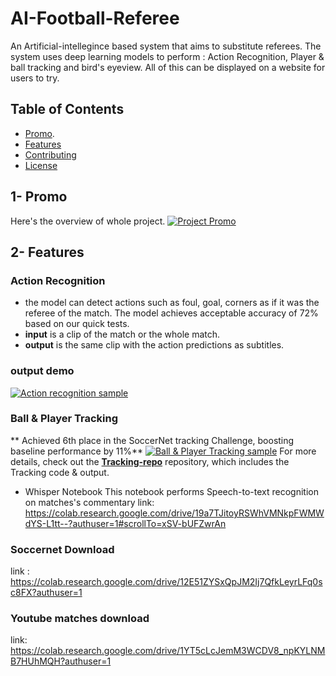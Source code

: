 # AI-Football-Referee
An Artificial-intellegince based system that aims to substitute referees. The system uses deep learning models to perform : Action Recognition, Player & ball tracking and bird's eyeview. All of this can be displayed on a website for users to try.


## Table of Contents
- [Promo](#promo).
- [Features](#features)
- [Contributing](#contributing)
- [License](#license)

## 1- Promo
Here's the overview of whole project.
[![Project Promo](https://github.com/AmrRagab0/AI-Football-Referee/blob/master/Project%20Logo+play.png)](https://drive.google.com/file/d/13Gwu_blwv6Rg4fSApJ3uoaPEzcymAsu3/view?usp=sharing)

## 2- Features 
### Action Recognition 
- the model can detect actions such as foul, goal, corners as if it was the referee of the match. The model achieves acceptable accuracy of 72% based on our quick tests.
- **input** is a clip of the match or the whole match.
- **output** is the same clip with the action predictions as subtitles.
### output demo 

[![Action recognition sample](https://github.com/AmrRagab0/AI-Football-Referee/blob/master/Project%20Logo+play.png)](https://drive.google.com/file/d/19gTywNLjEdhEhbRD_VX72y3nlOUeC0xp/view?usp=sharing)
### Ball & Player Tracking 
** Achieved 6th place in the SoccerNet tracking Challenge, boosting baseline performance by 11%**
[![Ball & Player Tracking sample](https://github.com/AmrRagab0/AI-Football-Referee/blob/master/Project%20Logo+play.png)](https://drive.google.com/file/d/17EcdV8TA1dn9cvt0Xx5ckyHML9ardTwb/view?usp=sharing)
For more details, check out the **[Tracking-repo](https://github.com/ibrahimabdelaal/football-player-tracker)** repository, which includes the Tracking code & output.


- Whisper Notebook
This notebook performs Speech-to-text recognition on matches's commentary
link: https://colab.research.google.com/drive/19a7TJitoyRSWhVMNkpFWMWdYS-L1tt--?authuser=1#scrollTo=xSV-bUFZwrAn

### Soccernet Download
link : https://colab.research.google.com/drive/12E51ZYSxQpJM2Ij7QfkLeyrLFq0sc8FX?authuser=1

### Youtube matches download
link: https://colab.research.google.com/drive/1YT5cLcJemM3WCDV8_npKYLNMB7HUhMQH?authuser=1

